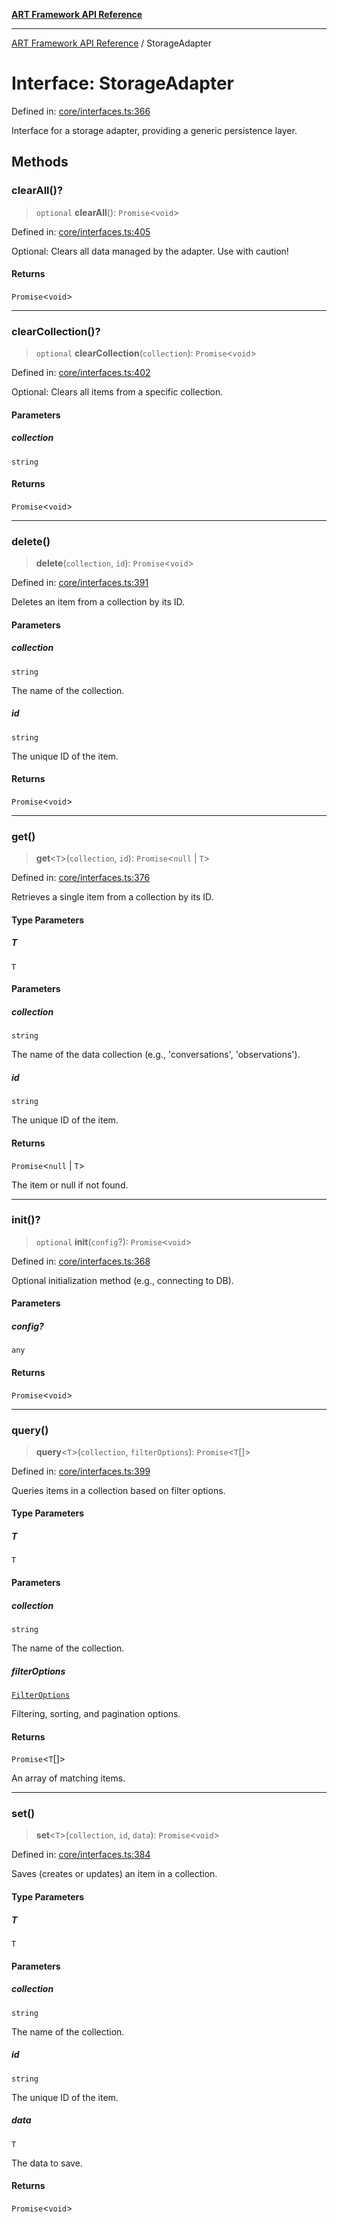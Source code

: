 [**ART Framework API Reference**](../README.md)

***

[ART Framework API Reference](../README.md) / StorageAdapter

# Interface: StorageAdapter

Defined in: [core/interfaces.ts:366](https://github.com/hashangit/ART/blob/f4539b852e546bb06f1cc8c56173d3ccfb0ad7fa/src/core/interfaces.ts#L366)

Interface for a storage adapter, providing a generic persistence layer.

## Methods

### clearAll()?

> `optional` **clearAll**(): `Promise`\<`void`\>

Defined in: [core/interfaces.ts:405](https://github.com/hashangit/ART/blob/f4539b852e546bb06f1cc8c56173d3ccfb0ad7fa/src/core/interfaces.ts#L405)

Optional: Clears all data managed by the adapter. Use with caution!

#### Returns

`Promise`\<`void`\>

***

### clearCollection()?

> `optional` **clearCollection**(`collection`): `Promise`\<`void`\>

Defined in: [core/interfaces.ts:402](https://github.com/hashangit/ART/blob/f4539b852e546bb06f1cc8c56173d3ccfb0ad7fa/src/core/interfaces.ts#L402)

Optional: Clears all items from a specific collection.

#### Parameters

##### collection

`string`

#### Returns

`Promise`\<`void`\>

***

### delete()

> **delete**(`collection`, `id`): `Promise`\<`void`\>

Defined in: [core/interfaces.ts:391](https://github.com/hashangit/ART/blob/f4539b852e546bb06f1cc8c56173d3ccfb0ad7fa/src/core/interfaces.ts#L391)

Deletes an item from a collection by its ID.

#### Parameters

##### collection

`string`

The name of the collection.

##### id

`string`

The unique ID of the item.

#### Returns

`Promise`\<`void`\>

***

### get()

> **get**\<`T`\>(`collection`, `id`): `Promise`\<`null` \| `T`\>

Defined in: [core/interfaces.ts:376](https://github.com/hashangit/ART/blob/f4539b852e546bb06f1cc8c56173d3ccfb0ad7fa/src/core/interfaces.ts#L376)

Retrieves a single item from a collection by its ID.

#### Type Parameters

##### T

`T`

#### Parameters

##### collection

`string`

The name of the data collection (e.g., 'conversations', 'observations').

##### id

`string`

The unique ID of the item.

#### Returns

`Promise`\<`null` \| `T`\>

The item or null if not found.

***

### init()?

> `optional` **init**(`config`?): `Promise`\<`void`\>

Defined in: [core/interfaces.ts:368](https://github.com/hashangit/ART/blob/f4539b852e546bb06f1cc8c56173d3ccfb0ad7fa/src/core/interfaces.ts#L368)

Optional initialization method (e.g., connecting to DB).

#### Parameters

##### config?

`any`

#### Returns

`Promise`\<`void`\>

***

### query()

> **query**\<`T`\>(`collection`, `filterOptions`): `Promise`\<`T`[]\>

Defined in: [core/interfaces.ts:399](https://github.com/hashangit/ART/blob/f4539b852e546bb06f1cc8c56173d3ccfb0ad7fa/src/core/interfaces.ts#L399)

Queries items in a collection based on filter options.

#### Type Parameters

##### T

`T`

#### Parameters

##### collection

`string`

The name of the collection.

##### filterOptions

[`FilterOptions`](FilterOptions.md)

Filtering, sorting, and pagination options.

#### Returns

`Promise`\<`T`[]\>

An array of matching items.

***

### set()

> **set**\<`T`\>(`collection`, `id`, `data`): `Promise`\<`void`\>

Defined in: [core/interfaces.ts:384](https://github.com/hashangit/ART/blob/f4539b852e546bb06f1cc8c56173d3ccfb0ad7fa/src/core/interfaces.ts#L384)

Saves (creates or updates) an item in a collection.

#### Type Parameters

##### T

`T`

#### Parameters

##### collection

`string`

The name of the collection.

##### id

`string`

The unique ID of the item.

##### data

`T`

The data to save.

#### Returns

`Promise`\<`void`\>
